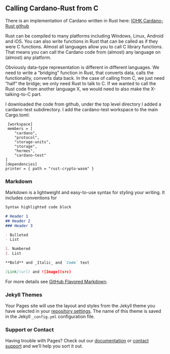 ## Calling Cardano-Rust from C

There is an implementation of Cardano written in Rust here: [IOHK Cardano-Rust github](https://github.com/input-output-hk/rust-cardano)

Rust can be compiled to many platforms including Windows, Linux, Android and iOS. You can also write functions in Rust that can be called as if they were C functions. Almost all languages allow you to call C library functions. That means you can call the Cardano code from (almost) any language on (almost) any platform.

Obviously data-type representation is different in different languages. We need to write a “bridging” function in Rust, that converts data, calls the functionality, converts data back. In the case of calling from C, we just need “half” the bridge; we only need Rust to talk to C. If we wanted to call the Rust code from another language X, we would need to also make the X-talking-to-C part.

I downloaded the code from github, under the top level directory I added a cardano-test subdirectory. I add the cardano-test workspace to the main Cargo.toml:

```
 [workspace]
 members = [
    "cardano",
    "protocol",
    "storage-units",
    "storage",
    "hermes",
    "cardano-test"
]
[dependencies]
printer = { path = "rust-crypto-wasm" }
```

### Markdown

Markdown is a lightweight and easy-to-use syntax for styling your writing. It includes conventions for

```markdown
Syntax highlighted code block

# Header 1
## Header 2
### Header 3

- Bulleted
- List

1. Numbered
2. List

**Bold** and _Italic_ and `Code` text

[Link](url) and ![Image](src)
```

For more details see [GitHub Flavored Markdown](https://guides.github.com/features/mastering-markdown/).

### Jekyll Themes

Your Pages site will use the layout and styles from the Jekyll theme you have selected in your [repository settings](https://github.com/HM999/cardano-rust-c-example-doc/settings). The name of this theme is saved in the Jekyll `_config.yml` configuration file.

### Support or Contact

Having trouble with Pages? Check out our [documentation](https://help.github.com/categories/github-pages-basics/) or [contact support](https://github.com/contact) and we’ll help you sort it out.
